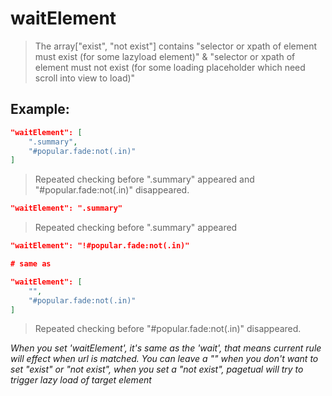 # waitElement
>The array["exist", "not exist"] contains "selector or xpath of element must exist (for some lazyload element)" & "selector or xpath of element must not exist (for some loading placeholder which need scroll into view to load)"

Example:
--
```JSON
"waitElement": [
    ".summary",
    "#popular.fade:not(.in)"
]
```
>Repeated checking before ".summary" appeared and "#popular.fade:not(.in)" disappeared.

```JSON
"waitElement": ".summary"
```
>Repeated checking before ".summary" appeared

```JSON
"waitElement": "!#popular.fade:not(.in)"

# same as

"waitElement": [
    "",
    "#popular.fade:not(.in)"
]
```
>Repeated checking before "#popular.fade:not(.in)" disappeared.

*When you set 'waitElement', it's same as the 'wait', that means current rule will effect when url is matched. You can leave a "" when you don't want to set "exist" or "not exist", when you set a "not exist", pagetual will try to trigger lazy load of target element*